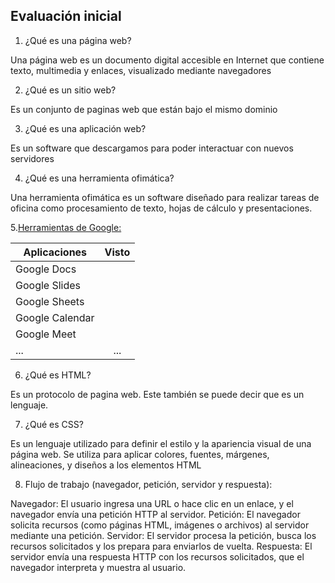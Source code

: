 ## Evaluación inicial

1. ¿Qué es una página web?

Una página web es un documento digital accesible en Internet que contiene texto, multimedia y enlaces, visualizado mediante navegadores

2. ¿Qué es un sitio web?

Es un conjunto de paginas web que están bajo el mismo dominio

3. ¿Qué es una aplicación web?

Es un software que descargamos para poder interactuar con nuevos servidores

4. ¿Qué es una herramienta ofimática?

Una herramienta ofimática es un software diseñado para realizar tareas de oficina como procesamiento de texto, hojas de cálculo y presentaciones.

5.[Herramientas de Google:](https://www.google.com/intl/es-419/chrome/browser-tools/ "Clica Albertoo")

|Aplicaciones |Visto |
|---------|:-------:|
|Google Docs| ||
|Google Slides||
|Google Sheets||
|Google Calendar||
|Google Meet| |
|...|...| 

6. ¿Qué es HTML?

Es un protocolo de pagina web. Este también se puede decir que es un lenguaje. 

7. ¿Qué es CSS?

Es un lenguaje utilizado para definir el estilo y la apariencia visual de una página web. Se utiliza para aplicar colores, fuentes, márgenes, alineaciones, y diseños a los elementos HTML

8. Flujo de trabajo (navegador, petición, servidor y respuesta):

Navegador: El usuario ingresa una URL o hace clic en un enlace, y el navegador envía una petición HTTP al servidor.
Petición: El navegador solicita recursos (como páginas HTML, imágenes o archivos) al servidor mediante una petición.
Servidor: El servidor procesa la petición, busca los recursos solicitados y los prepara para enviarlos de vuelta.
Respuesta: El servidor envía una respuesta HTTP con los recursos solicitados, que el navegador interpreta y muestra al usuario.

